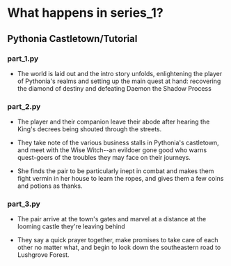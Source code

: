 # What happens in series_1?
## Pythonia Castletown/Tutorial

### part_1.py

- The world is laid out and the intro story unfolds, enlightening the player of Pythonia's realms and setting up the main quest at hand: recovering the diamond of destiny and defeating Daemon the Shadow Process

### part_2.py

- The player and their companion leave their abode after hearing the King's decrees being shouted through the streets. 

- They take note of the various business stalls in Pythonia's castletown, and meet with the Wise Witch--an evildoer gone good who warns quest-goers of the troubles they may face on their journeys. 

- She finds the pair to be particularly inept in combat and makes them fight vermin in her house to learn the ropes, and gives them a few coins and potions as thanks.

### part_3.py 

- The pair arrive at the town's gates and marvel at a distance at the looming castle they're leaving behind

- They say a quick prayer together, make promises to take care of each other no matter what, and begin to look down the southeastern road to Lushgrove Forest.